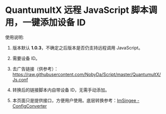 # QuantumultX 远程 JavaScript 脚本调用，一键添加设备 ID

使用说明:

  1. 版本默认 **1.0.3**，不确定之后版本是否仍支持远程调用 JavaScript。

  2. 需要设备 ID。

  3. 去广告链接（供参考）：https://raw.githubusercontent.com/NobyDa/Script/master/QuantumultX/Js.conf

  4. 转换后的链接脚本内自带设备 ID，无需手动添加。

  5. 本页面只是提供接口，方便用户使用。底层转换参考：[ImSingee - ConfigConverter](https://github.com/ImSingee/ConfigConverter)
